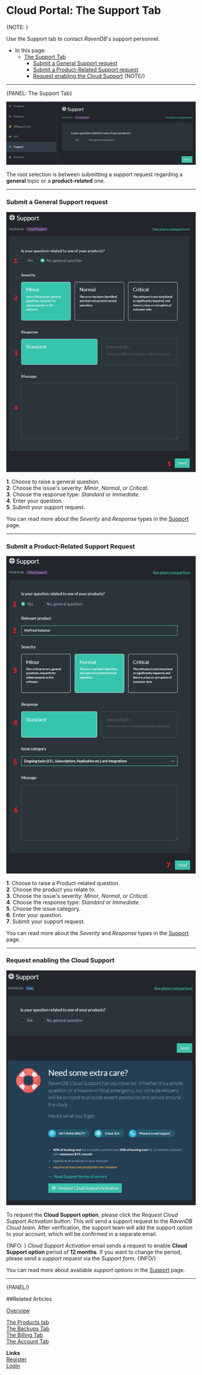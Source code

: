 # Cloud Portal: The Support Tab

{NOTE: }

Use the Support tab to contact *RavenDB*'s support personnel.

* In this page:  
  * [The Support Tab](../../cloud/portal/cloud-portal-support-tab#the-support-tab)  
     * [Submit a General Support request](../../cloud/portal/cloud-portal-support-tab#submit-a-general-support-request)  
     * [Submit a Product-Related Support request](../../cloud/portal/cloud-portal-support-tab#submit-a-product-related-support-request)
     * [Request enabling the Cloud Support](../../cloud/portal/cloud-portal-support-tab#request-enabling-the-cloud-support)
{NOTE/}

---

{PANEL: The Support Tab}

!["Figure 1 - Support Tab"](images\portal-support-tab.png "Figure 1 - Support Tab")

The root selection is between submitting a support request regarding a **general** topic or a **product-related** one.  

---

### Submit a General Support request  

!["Figure 2 - Support General Message"](images\portal-support-general-question-cloud-support.png "Figure 2 - Support General Message")

   **1**. Choose to raise a general question.  
   **2**. Choose the issue's severity: *Minor*, *Normal*, or *Critical*.  
   **3**. Choose the response type: *Standard* or *Immediate*.  
   **4**. Enter your question.  
   **5**. Submit your support request.

You can read more about the *Severity* and *Response* types in the [Support](../../cloud/cloud-support#severity-and-response-types) page.

---

### Submit a Product-Related Support Request  

!["Figure 3 - Support Product-Related Message"](images\portal-support-instance-related-question-cloud-support.png "Figure 3 - Support Product-Related Message")

   **1**. Choose to raise a Product-related question.  
   **2**. Choose the product you relate to.  
   **3**. Choose the issue's severity: *Minor*, *Normal*, or *Critical*.  
   **4**. Choose the response type: *Standard* or *Immediate*.  
   **5**. Choose the issue category.  
   **6**. Enter your question.  
   **7**. Submit your support request.

You can read more about the *Severity* and *Response* types in the [Support](../../cloud/cloud-support#severity-and-response-types) page.

---

### Request enabling the Cloud Support

!["Figure 4 - Request enabling the Cloud Support"](images\portal-support-request-cloud-support-on-free-support.png "Figure 4 - Request enabling the Cloud Support")

To request the **Cloud Support option**, please click the *Request Cloud Support Activation* button. 
This will send a support request to the *RavenDB Cloud team*. 
After verification, the support team will add the support option to your account, which 
will be confirmed in a separate email.

{INFO: }
*Cloud Support Activation* email sends a request to enable **Cloud Support option** period of **12 months**.
If you want to change the period, please send a *support request* via the *Support form*.
{INFO/}

You can read more about available *support options* in the [Support](../../cloud/cloud-support#available-support-options) page.

---

{PANEL/}

##Related Articles

[Overview](../../cloud/cloud-overview)  

[The Products tab](../../cloud/portal/cloud-portal-products-tab)  
[The Backups Tab](../../cloud/portal/cloud-portal-backups-tab)  
[The Billing Tab](../../cloud/portal/cloud-portal-billing-tab)  
[The Account Tab](../../cloud/portal/cloud-portal-account-tab)  
  
**Links**  
[Register]( https://cloud.ravendb.net/user/register)  
[Login]( https://cloud.ravendb.net/user/login)  
